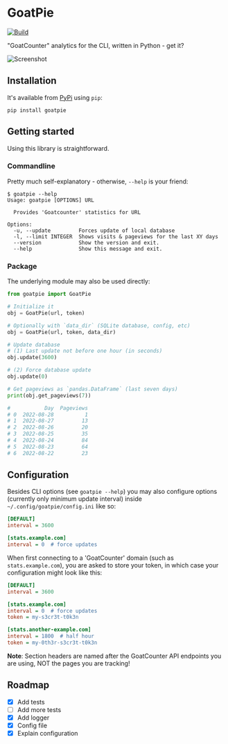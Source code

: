 # GoatPie
[![Build](https://ci.codeberg.org/api/badges/RefBW/goatpie/status.svg)](https://codeberg.org/RefBW/goatpie/issues)

"GoatCounter" analytics for the CLI, written in Python - get it?

![Screenshot](screenshot.png)


## Installation

It's available from [PyPi](https://pypi.org/project/gesetze) using `pip`:

```text
pip install goatpie
```

## Getting started

Using this library is straightforward.


### Commandline

Pretty much self-explanatory - otherwise, `--help` is your friend:

```text
$ goatpie --help
Usage: goatpie [OPTIONS] URL

  Provides 'Goatcounter' statistics for URL

Options:
  -u, --update         Forces update of local database
  -l, --limit INTEGER  Shows visits & pageviews for the last XY days
  --version            Show the version and exit.
  --help               Show this message and exit.
```


### Package

The underlying module may also be used directly:

```python
from goatpie import GoatPie

# Initialize it
obj = GoatPie(url, token)

# Optionally with `data_dir` (SQLite database, config, etc)
obj = GoatPie(url, token, data_dir)

# Update database
# (1) Last update not before one hour (in seconds)
obj.update(3600)

# (2) Force database update
obj.update(0)

# Get pageviews as `pandas.DataFrame` (last seven days)
print(obj.get_pageviews(7))

#           Day  Pageviews
# 0  2022-08-28          1
# 1  2022-08-27         13
# 2  2022-08-26         20
# 3  2022-08-25         35
# 4  2022-08-24         84
# 5  2022-08-23         64
# 6  2022-08-22         23
```


## Configuration

Besides CLI options (see `goatpie --help`) you may also configure options (currently only minimum update interval) inside `~/.config/goatpie/config.ini` like so:

```ini
[DEFAULT]
interval = 3600

[stats.example.com]
interval = 0  # force updates
```

When first connecting to a 'GoatCounter' domain (such as `stats.example.com`), you are asked to store your token, in which case your configuration might look like this:

```ini
[DEFAULT]
interval = 3600

[stats.example.com]
interval = 0  # force updates
token = my-s3cr3t-t0k3n

[stats.another-example.com]
interval = 1800  # half hour
token = my-0th3r-s3cr3t-t0k3n
```

**Note**: Section headers are named after the GoatCounter API endpoints you are using, NOT the pages you are tracking!


## Roadmap

- [x] Add tests
- [ ] Add more tests
- [x] Add logger
- [x] Config file
- [x] Explain configuration
